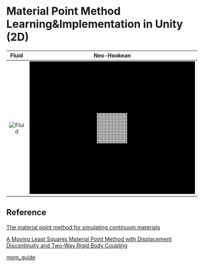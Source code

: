 # Material Point Method Learning&Implementation in Unity (2D)

|            Fluid             |              Neo-Hookean               |
| :--------------------------: | :------------------------------------: |
| ![Fluid](./Result/Fluid.gif) | ![NeoHookean](./Result/NeoHookean.gif) |



## Reference

[The material point method for simulating continuum materials](https://dl.acm.org/doi/10.1145/2897826.2927348)

[A Moving Least Squares Material Point Method with Displacement Discontinuity and Two-Way Rigid Body Coupling](https://yuanming.taichi.graphics/publication/2018-mlsmpm/)

[mpm_guide](https://nialltl.neocities.org/articles/mpm_guide.html)

